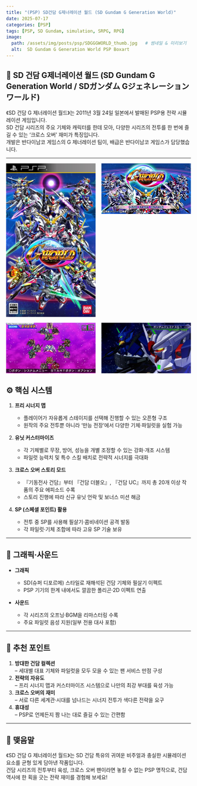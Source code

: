 ```yaml
---
title: "(PSP) SD건담 G제너레이션 월드 (SD Gundam G Generation World)"
date: 2025-07-17
categories: [PSP]
tags: [PSP, SD Gundam, simulation, SRPG, RPG]
image:
  path: /assets/img/posts/psp/SDGGGWORLD_thumb.jpg   # 썸네일 & 미리보기
  alt:  SD Gundam G Generation World PSP Boxart
---
```


## 📜 SD 건담 G제너레이션 월드 (SD Gundam G Generation World / SDガンダム Gジェネレーション ワールド)

《SD 건담 G 제너레이션 월드》는 2011년 3월 24일 일본에서 발매된 PSP용 전략 시뮬레이션 게임입니다.  
SD 건담 시리즈의 주요 기체와 캐릭터를 한데 모아, 다양한 시리즈의 전투를 한 번에 즐길 수 있는 ‘크로스 오버’ 재미가 특징입니다.  
개발은 반다이남코 게임스의 G 제너레이션 팀이, 배급은 반다이남코 게임스가 담당했습니다.

---

<!-- <img src="/assets/img/posts/ps1/DQM_front.jpg" alt="DQM 표지">
![DQM표지](/assets/img/posts/ps1/DQM_front.jpg){: width="250px" } -->

<div style="display: grid; grid-template-columns: repeat(2, 1fr); gap: 1rem;">
  <img src="/assets/img/posts/psp/SDGGGWORLD_front.jpg" alt="SD건담 G 제너레이션 월드 표지">
  <img src="/assets/img/posts/psp/SDGGGWORLD_title.jpg" alt="SD건담 G 제너레이션 월드 타이틀">
  <img src="/assets/img/posts/psp/SDGGGWORLD_sc1.jpg" alt="SD건담 G 제너레이션 월드 스샷">
  <img src="/assets/img/posts/psp/SDGGGWORLD_sc2.jpg" alt="SD건담 G 제너레이션 월드 스샷">
</div>


## ⚙️ 핵심 시스템

1. **프리 시너지 맵**  
   - 플레이어가 자유롭게 스테이지를 선택해 진행할 수 있는 오픈형 구조  
   - 원작의 주요 전투뿐 아니라 ‘만능 전장’에서 다양한 기체·파일럿을 실험 가능

2. **유닛 커스터마이즈**  
   - 각 기체별로 무장, 방어, 성능을 개별 조정할 수 있는 강화·개조 시스템  
   - 파일럿 능력치 및 특수 스킬 배치로 전략적 시너지를 극대화

3. **크로스 오버 스토리 모드**  
   - 『기동전사 건담』부터 『건담 더블오』, 『건담 UC』까지 총 20개 이상 작품의 주요 에피소드 수록  
   - 스토리 진행에 따라 신규 유닛 언락 및 보너스 미션 해금

4. **SP (스페셜 포인트) 활용**  
   - 전투 중 SP를 사용해 필살기·콤비네이션 공격 발동  
   - 각 파일럿·기체 조합에 따라 고유 SP 기술 보유  

---

## 🎨 그래픽·사운드

- **그래픽**  
  - SD(슈퍼 디포르메) 스타일로 재해석된 건담 기체와 필살기 이펙트  
  - PSP 기기의 한계 내에서도 깔끔한 폴리곤·2D 이펙트 연출

- **사운드**  
  - 각 시리즈의 오프닝·BGM을 리마스터링 수록  
  - 주요 파일럿 음성 지원(일부 전용 대사 포함)

---

## 🎯 추천 포인트

1. **방대한 건담 컬렉션**  
   – 세대별 대표 기체와 파일럿을 모두 모을 수 있는 팬 서비스 만점 구성  
2. **전략의 자유도**  
   – 프리 시너지 맵과 커스터마이즈 시스템으로 나만의 최강 부대를 육성 가능  
3. **크로스 오버의 재미**  
   – 서로 다른 세계관·시대를 넘나드는 시너지 전투가 색다른 전략을 요구  
4. **휴대성**  
   – PSP로 언제든지 짬 나는 대로 즐길 수 있는 간편함

---

## 🚀 맺음말

《SD 건담 G 제너레이션 월드》는 SD 건담 특유의 귀여운 비주얼과 충실한 시뮬레이션 요소를 균형 있게 담아낸 작품입니다.  
건담 시리즈의 전투부터 육성, 크로스 오버 팬이라면 놓칠 수 없는 PSP 명작으로, 건담 역사에 한 획을 긋는 전략 재미를 경험해 보세요!



<!-- *작성자: jjkkim88*  
*발행일: 2025년 7월 11일*   -->